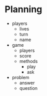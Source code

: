 # Planning

- players
  - lives
  - turn
  - name
- game
  - players
  - score
  - methods
    - play
    - ask
- problem
  - answer
  - question
